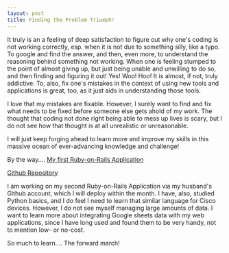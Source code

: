 ```yaml
---
layout: post
title: Finding the Problem Triumph!
---
```


It truly is an a feeling of deep satisfaction to figure out why one's coding is not working correctly, esp. when it is not due to 
something silly, like a typo. To google and find the answer, and then, even more, to understand the reasoning behind something not 
working. When one is feeling stumped to the point of almost giving up, but just being unable and unwilling to do so, and then 
finding and figuring it out! Yes! Woo! Hoo! It is almost, if not, truly addictive. To, also, fix one's mistakes in the context of
using new tools and applications is great, too, as it just aids in understanding those tools. 

I love that my mistakes are fixable. However, I surely want to find and fix what needs to be fixed before someone else gets
ahold of my work. The thought that coding not done right being able to mess up lives is scary, but I do not see how that 
thought is at all unrealistic or unreasonable.

I will just keep forging ahead to learn more and improve my skills in this massive ocean of ever-advancing knowledge and challenge!

By the way.... [My first Ruby-on-Rails Application](https://sleepy-waters-11173.herokuapp.com/)

[Github Repository](https://github.com/heartandhandstraining/upskill_saas_tutorial/blob/master/README.md)

I am working on my second Ruby-on-Rails Application via my husband's Github account, which I will deploy within the month. I have, also, studied Python basics, and I do feel I need to learn that similar language for Cisco devices. However, I do not see myself managing large amounts of data. I want to learn more about integrating Google sheets data with my web applications, since I have long used and found them to be very handy, not to mention low- or no-cost.

So much to learn.... The forward march!
